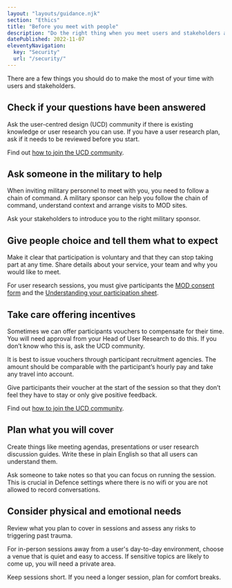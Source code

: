 ```yaml
---
layout: "layouts/guidance.njk"
section: "Ethics"
title: "Before you meet with people"
description: "Do the right thing when you meet users and stakeholders across Defence, and keep your team safe."
datePublished: 2022-11-07
eleventyNavigation:
  key: "Security"
  url: "/security/"
---
```


There are a few things you should do to make the most of your time with users and stakeholders.

## Check if your questions have been answered 

Ask the user-centred design (UCD) community if there is existing knowledge or user research you can use. If you have a user research plan, ask if it needs to be reviewed before you start.

Find out [how to join the UCD community](https://servicemanual.digital.mod.uk/your-community/user-centred-design/).

## Ask someone in the military to help

When inviting military personnel to meet with you, you need to follow a chain of command. A military sponsor can help you follow the chain of command, understand context and arrange visits to MOD sites.

Ask your stakeholders to introduce you to the right military sponsor.

## Give people choice and tell them what to expect

Make it clear that participation is voluntary and that they can stop taking part at any time. Share details about your service, your team and why you would like to meet. 

For user research sessions, you must give participants the [MOD consent form](https://servicemanual.digital.mod.uk/user-research/collecting-data-from-participants/#:~:text=about%20the%20session-,Get,-participants%20to%20complete) and the [Understanding your participation sheet](https://servicemanual.digital.mod.uk/user-research/collecting-data-from-participants/#:~:text=or%20future%20research-,You,-can%20use%20this). 

## Take care offering incentives

Sometimes we can offer participants vouchers to compensate for their time. You will need approval from your Head of User Research to do this. If you don’t know who this is, ask the UCD community.

It is best to issue vouchers through participant recruitment agencies. The amount should be comparable with the participant’s hourly pay and take any travel into account. 

Give participants their voucher at the start of the session so that they don’t feel they have to stay or only give positive feedback.

Find out [how to join the UCD community](https://servicemanual.digital.mod.uk/your-community/user-centred-design/).

## Plan what you will cover

Create things like meeting agendas, presentations or user research discussion guides. Write these in plain English so that all users can understand them.

Ask someone to take notes so that you can focus on running the session. This is crucial in Defence settings where there is no wifi or you are not allowed to record conversations.

## Consider physical and emotional needs 

Review what you plan to cover in sessions and assess any risks to triggering past trauma.

For in-person sessions away from a user's day-to-day environment, choose a venue that is quiet and easy to access. If sensitive topics are likely to come up, you will need a private area. 

Keep sessions short. If you need a longer session, plan for comfort breaks.

